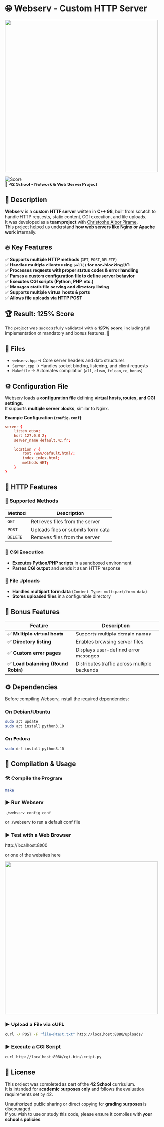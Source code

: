 # 🌐 Webserv - Custom HTTP Server

<img src="https://github.com/user-attachments/assets/6850e6ac-9dd4-4e4e-8f71-b40f5bcc73ee" width="500">

![Score](https://img.shields.io/badge/Score-125%25-brightgreen)  
📌 **42 School - Network & Web Server Project**  

## 📝 Description
**Webserv** is a **custom HTTP server** written in **C++ 98**, built from scratch to handle HTTP requests, static content, CGI execution, and file uploads.  
It was developed as a **team project** with [Christophe Albor Pirame](https://github.com/CronopioSalvaje).  
This project helped us understand **how web servers like Nginx or Apache work** internally.

## 🔥 Key Features
✅ **Supports multiple HTTP methods** (`GET`, `POST`, `DELETE`)  
✅ **Handles multiple clients using `poll()` for non-blocking I/O**  
✅ **Processes requests with proper status codes & error handling**  
✅ **Parses a custom configuration file to define server behavior**  
✅ **Executes CGI scripts (Python, PHP, etc.)**  
✅ **Manages static file serving and directory listing**  
✅ **Supports multiple virtual hosts & ports**  
✅ **Allows file uploads via HTTP POST**  

## 🏆 Result: **125% Score**
The project was successfully validated with a **125% score**, including full implementation of mandatory and bonus features. 🎉

## 📁 Files
- `webserv.hpp` → Core server headers and data structures  
- `Server.cpp` → Handles socket binding, listening, and client requests  
- `Makefile` → Automates compilation (`all`, `clean`, `fclean`, `re`, `bonus`)  

## ⚙️ **Configuration File**
Webserv loads a **configuration file** defining **virtual hosts, routes, and CGI settings**.  
It supports **multiple server blocks**, similar to Nginx.  

**Example Configuration (`config.conf`):**
```conf
server {
    listen 8080;
    host 127.0.0.2;
    server_name default.42.fr;

    location / {
        root /www/default/html/;
        index index.html;
        methods GET;
    }
}
```

## 📂 **HTTP Features**
### 🔹 **Supported Methods**
| Method | Description |
|--------|-------------|
| `GET` | Retrieves files from the server |
| `POST` | Uploads files or submits form data |
| `DELETE` | Removes files from the server |

### 🔹 **CGI Execution**
- **Executes Python/PHP scripts** in a sandboxed environment  
- **Parses CGI output** and sends it as an HTTP response  

### 🔹 **File Uploads**
- **Handles multipart form data** (`Content-Type: multipart/form-data`)  
- **Stores uploaded files** in a configurable directory  

## 🎯 **Bonus Features**
| Feature | Description |
|---------|-------------|
| ✅ **Multiple virtual hosts** | Supports multiple domain names |
| ✅ **Directory listing** | Enables browsing server files |
| ✅ **Custom error pages** | Displays user-defined error messages |
| ✅ **Load balancing (Round Robin)** | Distributes traffic across multiple backends |

## ⚙️ **Dependencies**
Before compiling Webserv, install the required dependencies:

### **On Debian/Ubuntu**
```sh
sudo apt update  
sudo apt install python3.10  
```

### **On Fedora**
```sh
sudo dnf install python3.10  
```

## 🚀 Compilation & Usage
### 🛠 **Compile the Program**
```sh
make
``` 

### ▶️ **Run Webserv**
```sh
./webserv config.conf
```

or ./webserv to run a default conf file

### ▶️ **Test with a Web Browser**
http://localhost:8000

or one of the websites here

<img src="https://github.com/user-attachments/assets/de36531f-c3c2-4068-824c-271b51edb428" width="500">

### ▶️ **Upload a File via cURL**
```sh
curl -X POST -F "file=@test.txt" http://localhost:8080/uploads/  
```

### ▶️ **Execute a CGI Script**
```sh
curl http://localhost:8080/cgi-bin/script.py  
```

## 📜 License

This project was completed as part of the **42 School** curriculum.  
It is intended for **academic purposes only** and follows the evaluation requirements set by 42.  

Unauthorized public sharing or direct copying for **grading purposes** is discouraged.  
If you wish to use or study this code, please ensure it complies with **your school's policies**.  

